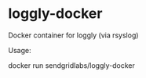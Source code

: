loggly-docker
=============

Docker container for loggly (via rsyslog)

Usage:

docker run sendgridlabs/loggly-docker

